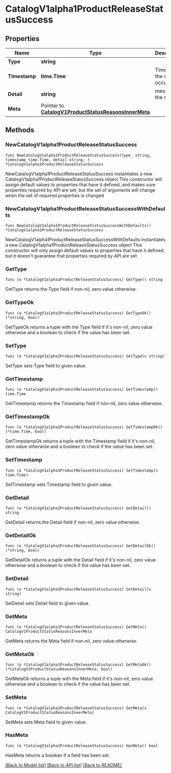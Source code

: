 # CatalogV1alpha1ProductReleaseStatusSuccess

## Properties

Name | Type | Description | Notes
------------ | ------------- | ------------- | -------------
**Type** | **string** |  | 
**Timestamp** | **time.Time** | Time when the change occured. | 
**Detail** | **string** | message of the result | 
**Meta** | Pointer to [**CatalogV1ProductStatusReasonsInnerMeta**](CatalogV1ProductStatusReasonsInnerMeta.md) |  | [optional] 

## Methods

### NewCatalogV1alpha1ProductReleaseStatusSuccess

`func NewCatalogV1alpha1ProductReleaseStatusSuccess(type_ string, timestamp time.Time, detail string, ) *CatalogV1alpha1ProductReleaseStatusSuccess`

NewCatalogV1alpha1ProductReleaseStatusSuccess instantiates a new CatalogV1alpha1ProductReleaseStatusSuccess object
This constructor will assign default values to properties that have it defined,
and makes sure properties required by API are set, but the set of arguments
will change when the set of required properties is changed

### NewCatalogV1alpha1ProductReleaseStatusSuccessWithDefaults

`func NewCatalogV1alpha1ProductReleaseStatusSuccessWithDefaults() *CatalogV1alpha1ProductReleaseStatusSuccess`

NewCatalogV1alpha1ProductReleaseStatusSuccessWithDefaults instantiates a new CatalogV1alpha1ProductReleaseStatusSuccess object
This constructor will only assign default values to properties that have it defined,
but it doesn't guarantee that properties required by API are set

### GetType

`func (o *CatalogV1alpha1ProductReleaseStatusSuccess) GetType() string`

GetType returns the Type field if non-nil, zero value otherwise.

### GetTypeOk

`func (o *CatalogV1alpha1ProductReleaseStatusSuccess) GetTypeOk() (*string, bool)`

GetTypeOk returns a tuple with the Type field if it's non-nil, zero value otherwise
and a boolean to check if the value has been set.

### SetType

`func (o *CatalogV1alpha1ProductReleaseStatusSuccess) SetType(v string)`

SetType sets Type field to given value.


### GetTimestamp

`func (o *CatalogV1alpha1ProductReleaseStatusSuccess) GetTimestamp() time.Time`

GetTimestamp returns the Timestamp field if non-nil, zero value otherwise.

### GetTimestampOk

`func (o *CatalogV1alpha1ProductReleaseStatusSuccess) GetTimestampOk() (*time.Time, bool)`

GetTimestampOk returns a tuple with the Timestamp field if it's non-nil, zero value otherwise
and a boolean to check if the value has been set.

### SetTimestamp

`func (o *CatalogV1alpha1ProductReleaseStatusSuccess) SetTimestamp(v time.Time)`

SetTimestamp sets Timestamp field to given value.


### GetDetail

`func (o *CatalogV1alpha1ProductReleaseStatusSuccess) GetDetail() string`

GetDetail returns the Detail field if non-nil, zero value otherwise.

### GetDetailOk

`func (o *CatalogV1alpha1ProductReleaseStatusSuccess) GetDetailOk() (*string, bool)`

GetDetailOk returns a tuple with the Detail field if it's non-nil, zero value otherwise
and a boolean to check if the value has been set.

### SetDetail

`func (o *CatalogV1alpha1ProductReleaseStatusSuccess) SetDetail(v string)`

SetDetail sets Detail field to given value.


### GetMeta

`func (o *CatalogV1alpha1ProductReleaseStatusSuccess) GetMeta() CatalogV1ProductStatusReasonsInnerMeta`

GetMeta returns the Meta field if non-nil, zero value otherwise.

### GetMetaOk

`func (o *CatalogV1alpha1ProductReleaseStatusSuccess) GetMetaOk() (*CatalogV1ProductStatusReasonsInnerMeta, bool)`

GetMetaOk returns a tuple with the Meta field if it's non-nil, zero value otherwise
and a boolean to check if the value has been set.

### SetMeta

`func (o *CatalogV1alpha1ProductReleaseStatusSuccess) SetMeta(v CatalogV1ProductStatusReasonsInnerMeta)`

SetMeta sets Meta field to given value.

### HasMeta

`func (o *CatalogV1alpha1ProductReleaseStatusSuccess) HasMeta() bool`

HasMeta returns a boolean if a field has been set.


[[Back to Model list]](../README.md#documentation-for-models) [[Back to API list]](../README.md#documentation-for-api-endpoints) [[Back to README]](../README.md)


